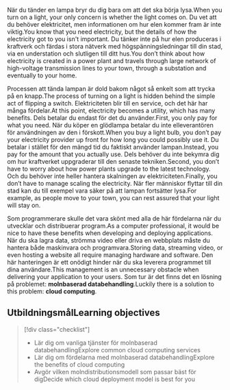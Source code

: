 <span data-ttu-id="905dc-101">När du tänder en lampa bryr du dig bara om att det ska börja lysa.</span><span class="sxs-lookup"><span data-stu-id="905dc-101">When you turn on a light, your only concern is whether the light comes on.</span></span> <span data-ttu-id="905dc-102">Du vet att du behöver elektricitet, men informationen om hur elen kommer fram är inte viktig.</span><span class="sxs-lookup"><span data-stu-id="905dc-102">You know that you need electricity, but the details of how the electricity got to you isn't important.</span></span> <span data-ttu-id="905dc-103">Du tänker inte på hur elen produceras i kraftverk och färdas i stora nätverk med högspänningsledningar till din stad, via en understation och slutligen till ditt hus.</span><span class="sxs-lookup"><span data-stu-id="905dc-103">You don’t think about how electricity is created in a power plant and travels through large network of high-voltage transmission lines to your town, through a substation and eventually to your home.</span></span>

<span data-ttu-id="905dc-104">Processen att tända lampan är dold bakom något så enkelt som att trycka på en knapp.</span><span class="sxs-lookup"><span data-stu-id="905dc-104">The process of turning on a light is hidden behind the simple act of flipping a switch.</span></span> <span data-ttu-id="905dc-105">Elektriciteten blir till en service, och det här har många fördelar.</span><span class="sxs-lookup"><span data-stu-id="905dc-105">At this point, electricity becomes a utility, which has many benefits.</span></span> <span data-ttu-id="905dc-106">Dels betalar du endast för det du använder.</span><span class="sxs-lookup"><span data-stu-id="905dc-106">First, you only pay for what you need.</span></span> <span data-ttu-id="905dc-107">När du köper en glödlampa betalar du inte elleverantören för användningen av den i förskott.</span><span class="sxs-lookup"><span data-stu-id="905dc-107">When you buy a light bulb, you don’t pay your electricity provider up front for how long you could possibly use it.</span></span> <span data-ttu-id="905dc-108">Du betalar i stället för den mängd tid du faktiskt använder lampan.</span><span class="sxs-lookup"><span data-stu-id="905dc-108">Instead, you pay for the amount that you actually use.</span></span> <span data-ttu-id="905dc-109">Dels behöver du inte bekymra dig om hur kraftverket uppgraderar till den senaste tekniken.</span><span class="sxs-lookup"><span data-stu-id="905dc-109">Second, you don’t have to worry about how power plants upgrade to the latest technology.</span></span> <span data-ttu-id="905dc-110">Och du behöver inte heller hantera skalningen av elektriciteten.</span><span class="sxs-lookup"><span data-stu-id="905dc-110">Finally, you don’t have to manage scaling the electricity.</span></span> <span data-ttu-id="905dc-111">När fler människor flyttar till din stad kan du till exempel vara säker på att lampan fortsätter lysa.</span><span class="sxs-lookup"><span data-stu-id="905dc-111">For example, as people move to your town, you can rest assured that your light will stay on.</span></span>

<span data-ttu-id="905dc-112">Som programmerare skulle det vara skönt med alla de här fördelarna när du utvecklar och distribuerar program.</span><span class="sxs-lookup"><span data-stu-id="905dc-112">As a computer professional, it would be nice to have these benefits when developing and deploying applications.</span></span> <span data-ttu-id="905dc-113">När du ska lagra data, strömma video eller driva en webbplats måste du hantera både maskinvara och programvara.</span><span class="sxs-lookup"><span data-stu-id="905dc-113">Storing data, streaming video, or even hosting a website all require managing hardware and software.</span></span> <span data-ttu-id="905dc-114">Den här hanteringen är ett onödigt hinder när du ska leverera programmet till dina användare.</span><span class="sxs-lookup"><span data-stu-id="905dc-114">This management is an unnecessary obstacle when delivering your application to your users.</span></span> <span data-ttu-id="905dc-115">Som tur är det finns det en lösning på problemet: **molnbaserad databehandling**.</span><span class="sxs-lookup"><span data-stu-id="905dc-115">Luckily there is a solution to this problem: **cloud computing**.</span></span>

## <a name="learning-objectives"></a><span data-ttu-id="905dc-116">Utbildningsmål</span><span class="sxs-lookup"><span data-stu-id="905dc-116">Learning objectives</span></span>
> [!div class="checklist"]
> * <span data-ttu-id="905dc-117">Lär dig om vanliga tjänster för molnbaserad databehandling</span><span class="sxs-lookup"><span data-stu-id="905dc-117">Explore common cloud computing services</span></span>
> * <span data-ttu-id="905dc-118">Lär dig om fördelarna med molnbaserad databehandling</span><span class="sxs-lookup"><span data-stu-id="905dc-118">Explore the benefits of cloud computing</span></span>
> * <span data-ttu-id="905dc-119">Avgör vilken molndistributionsmodell som passar bäst för dig</span><span class="sxs-lookup"><span data-stu-id="905dc-119">Decide which cloud deployment model is best for you</span></span>
